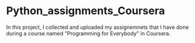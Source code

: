 # Python_assignments_Coursera

In this project, I collected and uploaded my assignemnets that I have done during a course named "Programming for Everybody" in Coursera.
